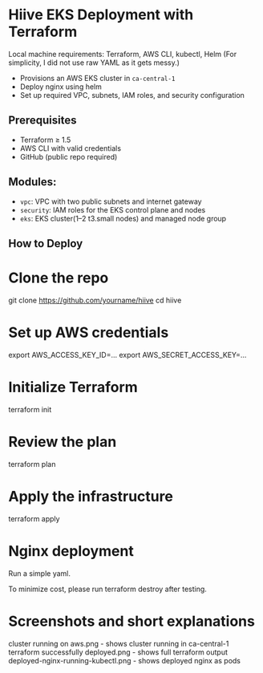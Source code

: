 # Hiive EKS Deployment with Terraform 

Local machine requirements: Terraform, AWS CLI, kubectl, Helm (For simplicity, I did not use raw YAML as it gets messy.)

- Provisions an AWS EKS cluster in `ca-central-1`
- Deploy nginx using helm
- Set up required VPC, subnets, IAM roles, and security configuration

## Prerequisites
- Terraform ≥ 1.5
- AWS CLI with valid credentials
- GitHub (public repo required)



## Modules:
- `vpc`: VPC with two public subnets and internet gateway
- `security`: IAM roles for the EKS control plane and nodes
- `eks`: EKS cluster(1–2 t3.small nodes) and managed node group 

## How to Deploy

# Clone the repo
git clone https://github.com/yourname/hiive
cd hiive

# Set up AWS credentials
export AWS_ACCESS_KEY_ID=...
export AWS_SECRET_ACCESS_KEY=...

# Initialize Terraform
terraform init

# Review the plan
terraform plan

# Apply the infrastructure
terraform apply


# Nginx deployment
Run a simple yaml.


To minimize cost, please run terraform destroy after testing.


# Screenshots and short explanations
cluster running on aws.png - shows cluster running in ca-central-1
terraform successfully deployed.png - shows full terraform output
deployed-nginx-running-kubectl.png - shows deployed nginx as pods 
